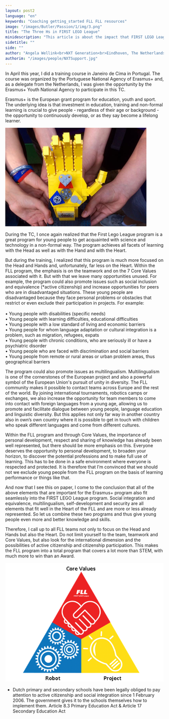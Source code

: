 ```yaml
---
layout: post2
language: "en"
keywords: "Coaching getting_started FLL FLL resources"
image: "/images/Butler/Passion/1/img/3.png"
title: "The Three Hs in FIRST LEGO League"
minidescription: "This article is about the impact that FIRST LEGO League can have on a team if you look beyond the awards and STEM, and embrace its international dimension and its possibilities for active citizenship."
sidetitle: ""
side: ""
author: "Angela Wellink<br>NXT Generation<br>Eindhoven, The Netherlands"
authorim: "/images/people/NXTSupport.jpg"
---
```


In April this year, I did a training course in Janeiro de Cima in Portugal. The course was organized by the Portuguese National Agency of Erasmus+ and, as a delegate from the Netherlands, I was given the opportunity by the Erasmus+ Youth National Agency to participate in this TC.

Erasmus+ is the European grant program for education, youth and sport. The underlying idea is that investment in education, training and non-formal learning is crucial to give people - regardless of their age or background - the opportunity to continuously develop, or as they say become a lifelong learner.

![](/images/coachcorner/trophy.png)

During the TC, I once again realized that the First Lego League program is a great program for young people to get acquainted with science and technology in a non-formal way. The program achieves all facets of learning with the Head as well as with the Hand and with the Heart.

But during the training, I realized that this program is much more focused on the Head and Hands and, unfortunately, far less on the Heart. Within the FLL program, the emphasis is on the teamwork and on the 7 Core Values associated with it. But with that we leave many opportunities unused. For example, the program could also promote issues such as social inclusion and equivalence (*active citizenship) and increase opportunities for peers who are in disadvantaged situations. These young people are disadvantaged because they face personal problems or obstacles that restrict or even exclude their participation in projects. For example: <br> <br>
• Young people with disabilities (specific needs) <br>
• Young people with learning difficulties, educational difficulties <br>
• Young people with a low standard of living and economic barriers <br>
• Young people for whom language adaptation or cultural integration is a problem, such as migration, refugees, expats <br>
• Young people with chronic conditions, who are seriously ill or have a psychiatric disorder <br>
• Young people who are faced with discrimination and social barriers <br>
• Young people from remote or rural areas or urban problem areas, thus geographical barriers <br> 

The program could also promote issues as multilingualism. Multilingualism is one of the cornerstones of the European project and also a powerful symbol of the European Union's pursuit of unity in diversity. The FLL community makes it possible to contact teams across Europe and the rest of the world. By joining international tournaments, robotics camps or exchanges, we also increase the opportunity for team members to come into contact with foreign languages from a young age, allowing us to promote and facilitate dialogue between young people, language education and linguistic diversity. But this applies not only far way in another country also in own’s own country where it is possible to get in touch with children who speak different languages and come from different cultures.

Within the FLL program and through Core Values, the importance of personal development, respect and sharing of knowledge has already been well represented, but there should be more emphasis on this. Everyone deserves the opportunity to personal development,  to broaden your horizon, to discover the potential professions and to make full use of learning. This has to be done in a safe environment where everyone is respected and protected. It is therefore that I’m convinced that we should not we exclude young people from the FLL program on the basis of learning performance or things like that.

And now that I see this on paper, I come to the conclusion that all of the above elements that are important for the Erasmus+ program also fit seamlessly into the FIRST LEGO League program. Social integration and equivalence, multilingualism, self-development and security are all elements that fit well in the Heart of the FLL and are more or less already represented. So let us combine these two programs and thus give young people even more and better knowledge and skills.

Therefore, I call up to all FLL teams not only to focus on the Head and Hands but also the Heart. Do not limit yourself to the team, teamwork and Core Values, but also look for the international dimension and the possibilities of active citizenship and citizenship participation. This makes the FLL program into a total program that covers a lot more than STEM, with much more to win than an Award.

![](/images/coachcorner/FLLlogo.png)

* Dutch primary and secondary schools have been legally obliged to pay attention to active citizenship and social integration since 1 February 2006. The government gives it to the schools themselves how to implement them. Article 8.3 Primary Education Act & Article 17 Secondary Education Act





